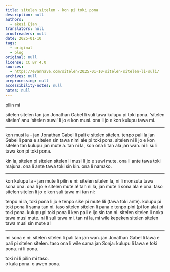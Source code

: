 ```yaml
---
title: sitelen sitelen - kon pi toki pona
description: null
authors:
  - akesi Ejan
translators: null
proofreaders: null
date: 2025-01-10
tags:
  - original
  - blog
original: null
license: CC BY 4.0
sources:
  - https://evannave.com/sitelen/2025-01-10-sitelen-sitelen-li-suli/
archives: null
preprocessing: null
accessibility-notes: null
notes: null
---
```


pilin mi

sitelen sitelen tan jan Jonathan Gabel li suli tawa kulupu pi toki pona. 'sitelen sitelen' anu 'sitelen suwi' li jo e kon musi. ona li jo e kon kulupu tawa mi.

---

kon musi la - jan Jonathan Gabel li pali e sitelen sitelen. tenpo pali la jan Gabel li pana e sitelen sin tawa nimi ale pi toki pona. sitelen ni li jo e kon sitelen tan kulupu jan mute a. tan ni la, kon ona li tan ala jan wan. ni li suli tawa kon pi toki pona.

kin la, sitelen pi sitelen sitelen li musi li jo e suwi mute. ona li ante tawa toki majuna. ona li ante tawa toki sin kin. ona li namako.

---

kon kulupu la - jan mute li pilin e ni: sitelen sitelen la, ni li monsuta tawa sona ona. ona li jo e sitelen mute a! tan ni la, jan mute li sona ala e ona. taso sitelen sitelen li jo e kon suli tawa mi tan ni:

tenpo ni la, toki pona li jo e tenpo sike pi mute lili (tawa toki ante). kulupu pi toki pona li sama tan ni. taso sitelen sitelen li pana e tenpo pini (pi lon ala) pi toki pona. kulupu pi toki pona li ken pali e ijo sin tan ni. sitelen sitelen li noka tawa musi mute. ni li suli tawa mi. tan ni la, mi wile kepeken sitelen sitelen tawa musi sin mute a!

---

mi sona e ni: sitelen sitelen li pali tan jan wan. jan Jonathan Gabel li lawa e pali pi sitelen sitelen. taso ona li wile sama jan Sonja: kulupu li lawa e toki pona. ni li pona.

toki ni li pilin mi taso.  \
o kala pona. o awen pona.
